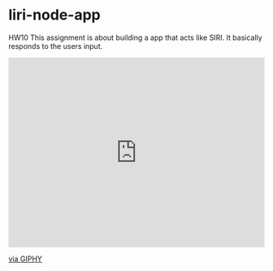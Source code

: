 # liri-node-app
HW10
 This assignment is about building a app that acts like SIRI. It basically responds to the users input.
 
 
 
 
 
 
 
 
 
 
 
 
 
 
 
 
 
 
 
 
 <div style="width:100%;height:0;padding-bottom:74%;position:relative;"><iframe src="https://giphy.com/embed/KCknLnv62VwgLrZdpC" width="100%" height="100%" style="position:absolute" frameBorder="0" class="giphy-embed" allowFullScreen></iframe></div><p><a href="https://giphy.com/gifs/liri-KCknLnv62VwgLrZdpC">via GIPHY</a></p>
 
 
 
